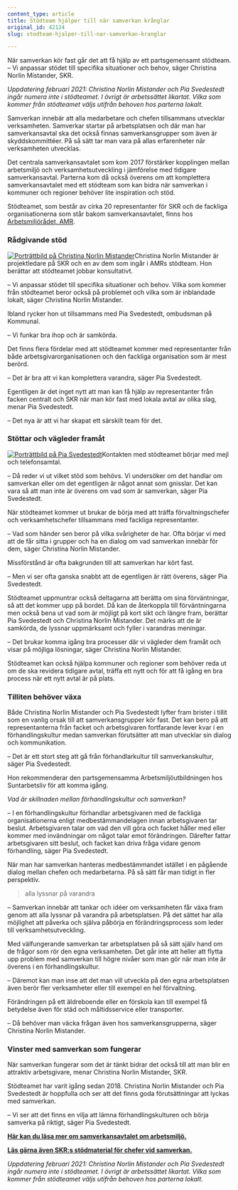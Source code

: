 ```yaml
---
content_type: article
title: Stödteam hjälper till när samverkan krånglar
original_id: 42124
slug: stodteam-hjalper-till-nar-samverkan-kranglar

---
```


När samverkan kör fast går det att få hjälp av ett partsgemensamt stödteam.  
– Vi anpassar stödet till specifika situationer och behov, säger Christina Norlin Mistander, SKR.

_Uppdatering februari 2021: Christina Norlin Mistander och Pia Svedestedt ingår numera inte i stödteamet. I övrigt är arbetssättet likartat. Vilka som kommer från stödteamet väljs utifrån behoven hos parterna lokalt._  

Samverkan innebär att alla medarbetare och chefen tillsammans utvecklar verksamheten. Samverkar startar på arbetsplatsen och där man har samverkansavtal ska det också finnas samverkansgrupper som även är skyddskommittéer. På så sätt tar man vara på allas erfarenheter när verksamheten utvecklas.

Det centrala samverkansavtalet som kom 2017 förstärker kopplingen mellan arbetsmiljö och verksamhetsutveckling i jämförelse med tidigare samverkansavtal. Parterna kom då också överens om att komplettera samverkansavtalet med ett stödteam som kan bidra när samverkan i kommuner och regioner behöver lite inspiration och stöd.

Stödteamet, som består av cirka 20 representanter för SKR och de fackliga organisationerna som står bakom samverkansavtalet, finns hos [Arbetsmiljörådet, AMR](https://skr.se/arbetsgivarekollektivavtal/arbetsmiljo/arbetsmiljoradet.7966.html).

### Rådgivande stöd

[![Porträttbild på Christina Norlin Mistander](https://www.suntarbetsliv.se/wp-content/uploads/2019/10/200x220-christina-norlin-mistander.jpg)](https://www.suntarbetsliv.se/wp-content/uploads/2019/10/200x220-christina-norlin-mistander.jpg)Christina Norlin Mistander är projektledare på SKR och en av dem som ingår i AMRs stödteam. Hon berättar att stödteamet jobbar konsultativt.

– Vi anpassar stödet till specifika situationer och behov. Vilka som kommer från stödteamet beror också på problemet och vilka som är inblandade lokalt, säger Christina Norlin Mistander.

Ibland rycker hon ut tillsammans med Pia Svedestedt, ombudsman på Kommunal.

– Vi funkar bra ihop och är samkörda.

Det finns flera fördelar med att stödteamet kommer med representanter från både arbetsgivarorganisationen och den fackliga organisation som är mest berörd.

– Det är bra att vi kan komplettera varandra, säger Pia Svedestedt.

Egentligen är det inget nytt att man kan få hjälp av representanter från facken centralt och SKR när man kör fast med lokala avtal av olika slag, menar Pia Svedestedt.

– Det nya är att vi har skapat ett särskilt team för det.

### Stöttar och vägleder framåt

[![Porträttbild på Pia Svedestedt](https://www.suntarbetsliv.se/wp-content/uploads/2019/10/200x220-pia-svedestedt2.jpg)](https://www.suntarbetsliv.se/wp-content/uploads/2019/10/200x220-pia-svedestedt2.jpg)Kontakten med stödteamet börjar med mejl och telefonsamtal.

– Då reder vi ut vilket stöd som behövs. Vi undersöker om det handlar om samverkan eller om det egentligen är något annat som gnisslar. Det kan vara så att man inte är överens om vad som är samverkan, säger Pia Svedestedt.

När stödteamet kommer ut brukar de börja med att träffa förvaltningschefer och verksamhetschefer tillsammans med fackliga representanter.

– Vad som händer sen beror på vilka svårigheter de har. Ofta börjar vi med att de får sitta i grupper och ha en dialog om vad samverkan innebär för dem, säger Christina Norlin Mistander.

Missförstånd är ofta bakgrunden till att samverkan har kört fast.

– Men vi ser ofta ganska snabbt att de egentligen är rätt överens, säger Pia Svedestedt.

Stödteamet uppmuntrar också deltagarna att berätta om sina förväntningar, så att det kommer upp på bordet. Då kan de återkoppla till förväntningarna men också bena ut vad som är möjligt på kort sikt och längre fram, berättar Pia Svedestedt och Christina Norlin Mistander. Det märks att de är samkörda, de lyssnar uppmärksamt och fyller i varandras meningar.

– Det brukar komma igång bra processer där vi vägleder dem framåt och visar på möjliga lösningar, säger Christina Norlin Mistander.

Stödteamet kan också hjälpa kommuner och regioner som behöver reda ut om de ska revidera tidigare avtal, träffa ett nytt och för att få igång en bra process när ett nytt avtal är på plats.

### Tilliten behöver växa

Både Christina Norlin Mistander och Pia Svedestedt lyfter fram brister i tillit som en vanlig orsak till att samverkansgrupper kör fast. Det kan bero på att representanterna från facket och arbetsgivaren fortfarande lever kvar i en förhandlingskultur medan samverkan förutsätter att man utvecklar sin dialog och kommunikation.

– Det är ett stort steg att gå från förhandlarkultur till samverkanskultur, säger Pia Svedestedt.

Hon rekommenderar den partsgemensamma Arbetsmiljöutbildningen hos Suntarbetsliv för att komma igång.

_Vad är skillnaden mellan förhandlingskultur och samverkan?_

– I en förhandlingskultur förhandlar arbetsgivaren med de fackliga organisationerna enligt medbestämmandelagen innan arbetsgivaren tar beslut. Arbetsgivaren talar om vad den vill göra och facket håller med eller kommer med invändningar om något talar emot förändringen. Därefter fattar arbetsgivaren sitt beslut, och facket kan driva fråga vidare genom förhandling, säger Pia Svedestedt.

När man har samverkan hanteras medbestämmandet istället i en pågående dialog mellan chefen och medarbetarna. På så sätt får man tidigt in fler perspektiv.

> alla lyssnar på varandra

– Samverkan innebär att tankar och idéer om verksamheten får växa fram genom att alla lyssnar på varandra på arbetsplatsen. På det sättet har alla möjlighet att påverka och själva påbörja en förändringsprocess som leder till verksamhetsutveckling.

Med välfungerande samverkan tar arbetsplatsen på så sätt själv hand om de frågor som rör den egna verksamheten. Det går inte att heller att flytta upp problem med samverkan till högre nivåer som man gör när man inte är överens i en förhandlingskultur.

– Däremot kan man inse att det man vill utveckla på den egna arbetsplatsen även berör fler verksamheter eller till exempel en hel förvaltning.

Förändringen på ett äldreboende eller en förskola kan till exempel få betydelse även för städ och måltidsservice eller transporter.

– Då behöver man väcka frågan även hos samverkansgrupperna, säger Christina Norlin Mistander.

### Vinster med samverkan som fungerar

När samverkan fungerar som det är tänkt bidrar det också till att man blir en attraktiv arbetsgivare, menar Christina Norlin Mistander, SKR.

Stödteamet har varit igång sedan 2018. Christina Norlin Mistander och Pia Svedestedt är hoppfulla och ser att det finns goda förutsättningar att lyckas med samverkan.

– Vi ser att det finns en vilja att lämna förhandlingskulturen och börja samverka på riktigt, säger Pia Svedestedt.

**[Här kan du läsa mer om samverkansavtalet om arbetsmiljö.](https://www.suntarbetsliv.se/rapporterat/nytt-samverkansavtal-om-arbetsmiljo/)**

[**Läs gärna även SKR:s stödmaterial för chefer vid samverkan.**](https://skr.se/arbetsgivarekollektivavtal/kollektivavtal/ovrigakollektivavtal/samverkansavtal/chefsstod.28798.html)

_Uppdatering februari 2021: Christina Norlin Mistander och Pia Svedestedt ingår numera inte i stödteamet. I övrigt är arbetssättet likartat. Vilka som kommer från stödteamet väljs utifrån behoven hos parterna lokalt._

